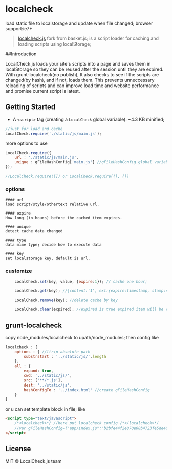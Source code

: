 # localcheck
load static file to localstorage and update when file changed; browser support:ie7+

> [localcheck.js](http://www.molo.com.cn/localcheck.js/) fork from basket.js; is a script loader for caching and loading scripts using localStorage;

##Introduction

LocalCheck.js loads your site's scripts into a page and saves them in localStorage so they can be reused after the session until they are expired. With grunt-localcheck(no publish), It also checks to see if the scripts are changed(by hash), and if not, loads them. This prevents unneccessary reloading of scripts and can improve load time and website performance and promise current script is latest.

## Getting Started
-   A ``<script>`` tag (creating a ``LocalCheck`` global variable): ~4.3 KB minified;

```javascript
//just for load and cache
LocalCheck.require('./static/js/main.js');
```

more options to use

```javascript
LocalCheck.require({
    url : './static/js/main.js',
    unique : gFileHashConfig['main.js'] //gFileHashConfig global variable created by grunt-localcheck
});

//LocalCheck.require([]) or LocalCheck.require({}, {})
```

### options
    #### url
    load script/style/othertext relative url.

    #### expire
    How long (in hours) before the cached item expires.
    
    #### unique
    detect cache data changed
    
    #### type
    data mime type; decide how to execute data

    #### key
    set localstorage key. default is url.

### customize

```javascript
    LocalCheck.set(key, value, {expire:1}); // cache one hour;

    LocalCheck.get(key); //{content:'1', ext:{expire:timestamp, stamp:set timestamp, type:data mimetype}}

    LocalCheck.remove(key); //delete cache by key

    LocalCheck.clear(expired); //expired is true expired item will be removed. Otherwise removed all.
```

## grunt-localcheck
copy node_modules/localcheck to upath/node_modules; then config like
```javascript
localcheck : {
    options : { //ltrip absolute path
        substrstart : '../static/js/'.length
    },
    all : {
        expand: true,
        cwd: '../static/js/',
        src: ['**/*.js'],
        dest: '../static/js',
        hashConfigTo : '../index.html' //create gFileHashConfig 
    }
}
```

or u can set template block in file; like
```html
<script type="text/javascript">
    /*<localcheck>*/ //here put localcheck config /*</localcheck>*/
    //var gFileHashConfig={"app/index.js":"b2bfe44f2e870e08b4723fe5de484cd6","main.js":"982468f508e7053603eb2a5d355c57aa"};
</script>
```

## License

MIT © LocalCheck.js team
